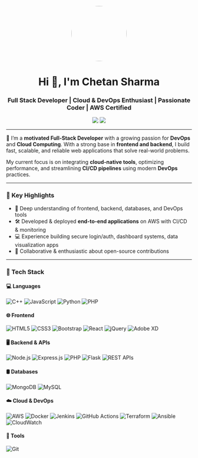 <p align="center">
  <img src="https://avatars.githubusercontent.com/u/YOUR_USER_ID?v=4" width="150" style="border-radius: 50%" />
</p>

<h1 align="center">Hi 👋, I'm Chetan Sharma</h1>
<h3 align="center">Full Stack Developer | Cloud & DevOps Enthusiast | Passionate Coder | AWS Certified</h3>

<p align="center">
  <a href="https://www.linkedin.com/in/chetansharma20/"><img src="https://img.shields.io/badge/LinkedIn-blue?style=for-the-badge&logo=linkedin&logoColor=white" /></a>
  <a href="mailto:chetanprakashshama@gmail.com@gmail.com"><img src="https://img.shields.io/badge/Gmail-D14836?style=for-the-badge&logo=gmail&logoColor=white" /></a>
</p>

---

🎯 I’m a **motivated Full-Stack Developer** with a growing passion for **DevOps** and **Cloud Computing**. With a strong base in **frontend and backend**, I build fast, scalable, and reliable web applications that solve real-world problems.

My current focus is on integrating **cloud-native tools**, optimizing performance, and streamlining **CI/CD pipelines** using modern **DevOps** practices.

---

### 🚀 Key Highlights

- 🧠 Deep understanding of frontend, backend, databases, and DevOps tools  
- 🛠 Developed & deployed **end-to-end applications** on AWS with CI/CD & monitoring  
- 💻 Experience building secure login/auth, dashboard systems, data visualization apps  
- 🤝 Collaborative & enthusiastic about open-source contributions  

---

### 🔨 Tech Stack

#### 💻 Languages
![C++](https://img.shields.io/badge/C++-00599C?style=flat&logo=c%2B%2B&logoColor=white)
![JavaScript](https://img.shields.io/badge/JavaScript-F7DF1E?style=flat&logo=javascript&logoColor=black)
![Python](https://img.shields.io/badge/Python-3776AB?style=flat&logo=python&logoColor=white)
![PHP](https://img.shields.io/badge/PHP-777BB4?style=flat&logo=php&logoColor=white)

#### 🌐 Frontend
![HTML5](https://img.shields.io/badge/HTML5-E34F26?style=flat&logo=html5&logoColor=white)
![CSS3](https://img.shields.io/badge/CSS3-1572B6?style=flat&logo=css3&logoColor=white)
![Bootstrap](https://img.shields.io/badge/Bootstrap-563D7C?style=flat&logo=bootstrap&logoColor=white)
![React](https://img.shields.io/badge/React-20232A?style=flat&logo=react&logoColor=61DAFB)
![jQuery](https://img.shields.io/badge/jQuery-0769AD?style=flat&logo=jquery&logoColor=white)
![Adobe XD](https://img.shields.io/badge/AdobeXD-470137?style=flat&logo=Adobe%20XD&logoColor=white)

#### 🖥 Backend & APIs
![Node.js](https://img.shields.io/badge/Node.js-339933?style=flat&logo=node.js&logoColor=white)
![Express.js](https://img.shields.io/badge/Express.js-000000?style=flat&logo=express&logoColor=white)
![PHP](https://img.shields.io/badge/PHP-777BB4?style=flat&logo=php&logoColor=white)
![Flask](https://img.shields.io/badge/Flask-000000?style=flat&logo=flask&logoColor=white)
![REST APIs](https://img.shields.io/badge/REST-02569B?style=flat&logo=rest&logoColor=white)

#### 🛢 Databases
![MongoDB](https://img.shields.io/badge/MongoDB-4EA94B?style=flat&logo=mongodb&logoColor=white)
![MySQL](https://img.shields.io/badge/MySQL-00758F?style=flat&logo=mysql&logoColor=white)

#### ☁️ Cloud & DevOps
![AWS](https://img.shields.io/badge/AWS-232F3E?style=flat&logo=amazon-aws&logoColor=white)
![Docker](https://img.shields.io/badge/Docker-2496ED?style=flat&logo=docker&logoColor=white)
![Jenkins](https://img.shields.io/badge/Jenkins-D24939?style=flat&logo=jenkins&logoColor=white)
![GitHub Actions](https://img.shields.io/badge/GitHub_Actions-2088FF?style=flat&logo=github-actions&logoColor=white)
![Terraform](https://img.shields.io/badge/Terraform-623CE4?style=flat&logo=terraform&logoColor=white)
![Ansible](https://img.shields.io/badge/Ansible-EE0000?style=flat&logo=ansible&logoColor=white)
![CloudWatch](https://img.shields.io/badge/AWS_CloudWatch-FF4F8B?style=flat&logo=amazonaws&logoColor=white)

#### 🧪 Tools
![Git](https://img.shields.io/badge/Git-F05032?style=flat&logo=git&logoColor=white)
